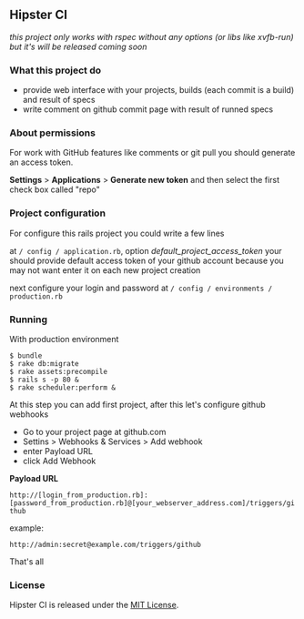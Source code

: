 ## Hipster CI

*this project only works with rspec without any options (or libs like xvfb-run) but it's  will be released coming soon*

### What this project do

  - provide web interface with your projects, builds (each commit is a build) and result of specs
  - write comment on github commit page with result of runned specs

### About permissions

  For work with GitHub features like comments or git pull you should generate an access token.
  
  **Settings** > **Applications** > **Generate new token**
  and then select the first check box called "repo"
  
### Project configuration

  For configure this rails project you could write a few lines
  
  at `/ config / application.rb`, option *default_project_access_token* your should provide
  default access token of your github account because you may not want enter it on each new project creation
  
  next configure your login and password at `/ config / environments / production.rb`
  
### Running

  With production environment
  
  ```
  $ bundle
  $ rake db:migrate
  $ rake assets:precompile
  $ rails s -p 80 &
  $ rake scheduler:perform &
  ```
  
  At this step you can add first project, after this let's configure github webhooks

  - Go to your project page at github.com
  - Settins > Webhooks & Services > Add webhook
  - enter Payload URL
  - click Add Webhook
  
  **Payload URL**

  `http://[login_from_production.rb]:[password_from_production.rb]@[your_webserver_address.com]/triggers/github`
  
  example:
  
  `http://admin:secret@example.com/triggers/github`
  
  That's all

### License

Hipster CI is released under the [MIT License](http://www.opensource.org/licenses/MIT).
